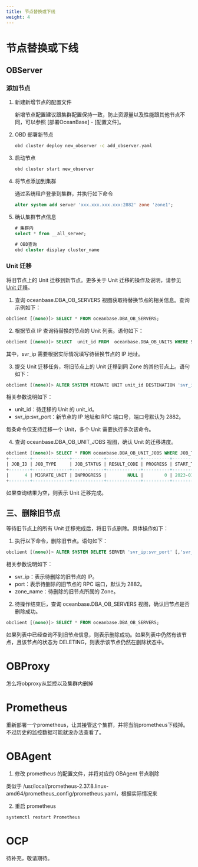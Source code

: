 ```yaml
---
title: 节点替换或下线
weight: 4
---
```

# 节点替换或下线
<!-- 待整理 -->
## OBServer

### 添加节点
<!-- 写的有点儿太简洁了叭 -->
1. 新建新增节点的配置文件

   新增节点配置建议跟集群配置保持一致，防止资源量以及性能跟其他节点不同，可以参照 [部署OceanBase] - [配置文件]。

2. OBD 部署新节点

   ```bash
   obd cluster deploy new_observer -c add_observer.yaml
   ```

3. 启动节点

   ```bash
   obd cluster start new_observer
   ```

4. 将节点添加到集群

   通过系统租户登录到集群，并执行如下命令

   ```sql
   alter system add server 'xxx.xxx.xxx.xxx:2882' zone 'zone1';
   ```

5. 确认集群节点信息

   ```sql
   # 集群内
   select * from __all_server;
   
   # OBD查询
   obd cluster display cluster_name
   ```

### Unit 迁移

将旧节点上的 Unit 迁移到新节点。更多关于 Unit 迁移的操作及说明，请参见 [Unit 迁移](https://www.oceanbase.com/docs/enterprise-oceanbase-database-cn-10000000001700597)。

1. 查询 oceanbase.DBA_OB_SERVERS 视图获取待替换节点的相关信息。查询示例如下：

```sql
obclient [(none)]> SELECT * FROM oceanbase.DBA_OB_SERVERS;
```

2. 根据节点 IP 查询待替换的节点的 Unit 列表。语句如下：

```sql
obclient [(none)]> SELECT  unit_id FROM  oceanbase.DBA_OB_UNITS WHERE SVR_IP = 'svr_ip';
```

其中，svr_ip 需要根据实际情况填写待替换节点的 IP 地址。

3. 提交 Unit 迁移任务，将旧节点上的 Unit 迁移到同 Zone 的其他节点上。语句如下：

```sql
obclient [(none)]> ALTER SYSTEM MIGRATE UNIT unit_id DESTINATION 'svr_ip:svr_port';
```

相关参数说明如下：

- unit_id：待迁移的 Unit 的 unit_id。
- svr_ip:svr_port：新节点的 IP 地址和 RPC 端口号，端口号默认为 2882。

每条命令仅支持迁移一个 Unit，多个 Unit 需要执行多次该命令。

4. 查询 oceanbase.DBA_OB_UNIT_JOBS 视图，确认 Unit 的迁移进度。

```sql
obclient [(none)]> SELECT * FROM oceanbase.DBA_OB_UNIT_JOBS WHERE JOB_TYPE = 'MIGRATE_UNIT';
+--------+--------------+------------+-------------+----------+----------------------------+----------------------------+-----------+---------+----------+------------+------------+-------------+
| JOB_ID | JOB_TYPE     | JOB_STATUS | RESULT_CODE | PROGRESS | START_TIME                 | MODIFY_TIME                | TENANT_ID | UNIT_ID | SQL_TEXT | EXTRA_INFO | RS_SVR_IP  | RS_SVR_PORT |
+--------+--------------+------------+-------------+----------+----------------------------+----------------------------+-----------+---------+----------+------------+------------+-------------+
|      4 | MIGRATE_UNIT | INPROGRESS |        NULL |        0 | 2023-01-04 17:22:02.208219 | 2023-01-04 17:22:02.208219 |      1004 |    1006 | NULL     | NULL       | x.x.x.x    |        2882 |
+--------+--------------+------------+-------------+----------+----------------------------+----------------------------+-----------+---------+----------+------------+------------+-------------+
```

如果查询结果为空，则表示 Unit 迁移完成。

## 三、删除旧节点

等待旧节点上的所有 Unit 迁移完成后，将旧节点删除。具体操作如下：

1. 执行以下命令，删除旧节点。语句如下：

```sql
obclient [(none)]> ALTER SYSTEM DELETE SERVER 'svr_ip:svr_port' [,'svr_ip:svr_port'...] [ZONE [=] 'zone_name']
```

相关参数说明如下：

- svr_ip：表示待删除的旧节点的 IP。
- port：表示待删除的旧节点的 RPC 端口，默认为 2882。
- zone_name：待删除的旧节点所属的 Zone。

2. 待操作结束后，查询 oceanbase.DBA_OB_SERVERS 视图，确认旧节点是否删除成功。

```sql
obclient [(none)]> SELECT * FROM oceanbase.DBA_OB_SERVERS;
```

如果列表中已经查询不到旧节点信息，则表示删除成功。如果列表中仍然有该节点，且该节点的状态为 DELETING，则表示该节点仍然在删除状态中。

# OBProxy

怎么将obproxy从监控以及集群内删掉

# Prometheus

重新部署一个prometheus，让其接管这个集群，并将当前prometheus下线掉。不过历史的监控数据可能就没办法查看了。

# OBAgent

1. 修改 prometheus 的配置文件，并将对应的 OBAgent 节点剔除

类似于 /usr/local/prometheus-2.37.8.linux-amd64/prometheus_config/prometheus.yaml，根据实际情况来

2. 重启 prometheus

```bash
systemctl restart Prometheus
```

# OCP

待补充，敬请期待。
